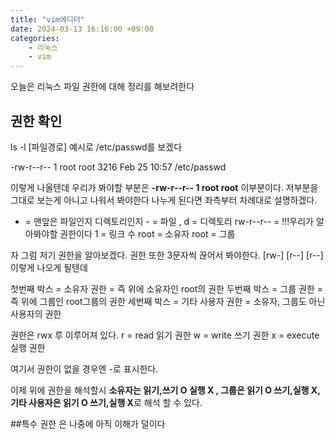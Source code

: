```yaml
---
title: "vim에디터"
date: 2024-03-13 16:16:00 +09:00
categories: 
    - 리눅스
    - vim
---
```


오늘은 리눅스 파일 권한에 대해 정리를 해보려한다

## 권한 확인
ls -l [파일경로] 
예시로 /etc/passwd를 보겠다

-rw-r--r-- 1 root root 3216 Feb 25 10:57 /etc/passwd

이렇게 나올텐데 
우리가 봐야할 부분은 **-rw-r--r-- 1 root root** 이부분이다.
저부분을 그대로 보는게 아니고 나워서 봐야한다
나누게 된다면 좌측부터 차례대로 설명하겠다.

- 	= 맨앞은 파일인지 디렉토리인지  - = 파일 , d = 디렉토리
rw-r--r--	= !!!우리가 알아봐야할 권한이다
1	= 링크 수 
root	= 소유자
root	= 그룹

자 그럼 저기 권한을 알아보겠다. 권한 또한 3문자씩 끊어서 봐야한다.
[rw-] [r--] [r--] 이렇게 나오게 될텐데

첫번째 박스 	= 소유자 권한 	= 즉 위에 소유자인 root의 권한
두번째 박스	= 그룹 권한	= 즉 위에 그룹인 root그룹의 권한
세번째 박스 	= 기타 사용자 권한	= 소유자, 그룹도 아닌 사용자의 권한

권한은 rwx 루 이루어져 있다. 
r 	= read 		읽기 권한
w	= write 		쓰기 권한
x	= execute 	실행 권한

여기서 권한이 없을 경우엔 -로 표시한다.

이제 위에 권한을 해석할시 **소유자는 읽기,쓰기 O 실행 X , 그룹은 읽기 O 쓰기,실행 X, 기타 사용자은 읽기 O 쓰기,실행 X**로 해석 할 수 있다.

##특수 권한
은 나중에 아직 이해가 덜이다















